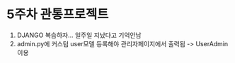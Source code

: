 # 5주차 관통프로젝트

1. DJANGO 복습하자... 일주일 지났다고 기억안남
2. admin.py에 커스텀 user모델 등록해야 관리자페이지에서 출력됨 -> UserAdmin 이용